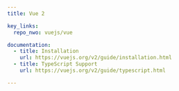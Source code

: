 ```yaml
---
title: Vue 2

key_links:
  repo_nwo: vuejs/vue

documentation:
  - title: Installation
    url: https://vuejs.org/v2/guide/installation.html
  - title: TypeScript Support
    url: https://vuejs.org/v2/guide/typescript.html

---
```

